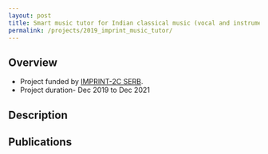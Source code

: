 ```yaml
---
layout: post
title: Smart music tutor for Indian classical music (vocal and instrumental)
permalink: /projects/2019_imprint_music_tutor/
---
```


## Overview

  - Project funded by [IMPRINT-2C SERB]().
  - Project duration- Dec 2019 to Dec 2021

## Description
<!---
<img class="img-cover mb-3" src="/assets/images/projects/2021_sensors_graph_abs.png" width="800" height="340">
<br />
--->

## Publications
<!--
•Patent:
  •“SYSTEM AND METHOD FOR MUSIC TRAINING”, filed at Indian Patent Office, appl. no. 202111016234.
  •“SENSOR SYSTEM TO READ MIDI FROM INDIAN HARMONIUMS”, provisional patent filed at Indian Patent Office, appl. no. 202211034064
  
•Papers:
  •S. Ranjan, and V. Arora, (2020, December). A Bioinformatic Method Of Semi-Global Alignment For Query-By-Humming. In 2020 IEEE 4th Conference on Information & Communication Technology (CICT) (pp. 1-5). IEEE.
  •A. Sharma, K. Saxena and V. Arora, “Frequency-Anchored Deep Networks for Polyphonic Melody Extraction”, in Proceedings of National Conference on Communications (NCC), 2021.Syncnet, Akshay Raina in ICASSP 2023
--->
